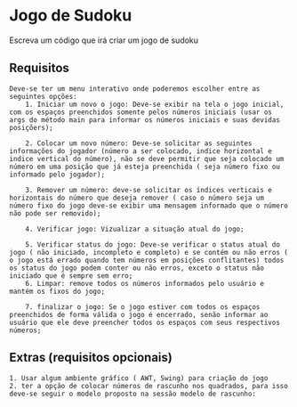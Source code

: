 # Jogo de Sudoku

Escreva um código que irá criar um jogo de sudoku

  ## Requisitos
    Deve-se ter um menu interativo onde poderemos escolher entre as seguintes opções:
        1. Iniciar um novo o jogo: Deve-se exibir na tela o jogo inicial, com os espaços preenchidos somente pelos números iniciais (usar os args do método main para informar os números iniciais e suas devidas posiçõers);

        2. Colocar um novo número: Deve-se solicitar as seguintes informações do jogador (número a ser colocado, indice horizontal e indice vertical do número), não se deve permitir que seja colocado um número em uma posição que já esteja preenchida ( seja número fixo ou informado pelo jogador);

        3. Remover um número: deve-se solicitar os índices verticais e horizontais do número que deseja remover ( caso o número seja um número fixo do jogo deve-se exibir uma mensagem informado que o número não pode ser removido);

        4. Verificar jogo: Vizualizar a situação atual do jogo;

        5. Verificar status do jogo: Deve-se verificar o status atual do jogo ( não iniciado, incompleto e completo) e se contém ou não erros ( o jogo está errado quando tem números em posições conflitantes) todos os status do jogo podem conter ou não erros, exceto o status não iniciado que é sempre sem erro;
        6. Limpar: remove todos os números informados pelo usuário e mantém os fixos do jogo;

        7. finalizar o jogo: Se o jogo estiver com todos os espaços preenchidos de forma válida o jogo é encerrado, senão informar ao usuário que ele deve preencher todos os espaços com seus respectivos números;

  ## Extras (requisitos opcionais)
    1. Usar algum ambiente gráfico ( AWT, Swing) para criação do jogo
    2. ter a opção de colocar números de rascunho nos quadrados, para isso deve-se seguir o modelo proposto na sessão modelo de rascunho:
